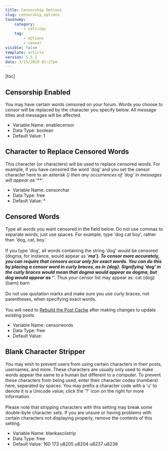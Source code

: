 ```yaml
---
title: Censorship Options
slug: censorship_options
taxonomy:
    category:
        - settings
    tag:
        - options
        - censor
visible: false
template: article
version: 5.5.1
date: 3/15/2019 01:27pm
---
```


[toc]

## Censorship Enabled
You may have certain words censored on your forum. Words you choose to censor will be replaced by the character you specify below. All message titles and messages will be affected.



- Variable Name: enablecensor
- Data Type: boolean
- Default Value: 1

## Character to Replace Censored Words
This character (or characters) will be used to replace censored words. For example, if you have censored the word 'dog' and you set the censor character here to an asterisk (*) then any occurrences of 'dog' in messages will appear as '***'.



- Variable Name: censorchar
- Data Type: free
- Default Value: *

## Censored Words
Type all words you want censored in the field below. Do not use commas to separate words, just use spaces. For example, type 'dog cat boy', rather than 'dog, cat, boy.'<br />
<br />
If you type 'dog', all words containing the string 'dog' would be censored (dogma, for instance, would appear as '***ma'). To censor more accurately, you can require that censors occur only for exact words. You can do this by placing a censor word in curly braces, as in {dog}. Signifying 'dog' in the curly braces would mean that dogma would appear as dogma, but dog would appear as '***'. Thus your censor list may appear as: cat {dog} {barn} barn<br />
<br />
Do not use quotation marks and make sure you use curly braces, not parentheses, when specifying exact words.<br /><br />You will need to <a href="admincp/misc.php?do=chooser">Rebuild the Post Cache</a> after making changes to update existing posts.



- Variable Name: censorwords
- Data Type: free
- Default Value: 

## Blank Character Stripper
You may wish to prevent users from using certain characters in their posts, usernames, and more. These characters are usually only used to make words appear the same to a human but different to a computer. To prevent these characters from being used, enter their character codes (numbers) here, separated by spaces. You may prefix a character code with a 'u' to denote it is a Unicode value; click the '?' icon on the right for more information.<br />
<br />
Please note that stripping characters with this setting may break some double-byte character sets. If you are unsure or having problems with certain characters not displaying properly, remove the contents of this setting.



- Variable Name: blankasciistrip
- Data Type: free
- Default Value: 160 173 u8205 u8204 u8237 u8238
